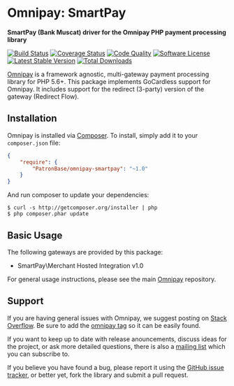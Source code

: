 # Omnipay: SmartPay

**SmartPay (Bank Muscat) driver for the Omnipay PHP payment processing library**

[![Build Status](https://travis-ci.org/PatronBase/omnipay-smartpay.png?branch=master)](https://travis-ci.org/PatronBase/omnipay-smartpay)
[![Coverage Status](https://img.shields.io/scrutinizer/coverage/g/PatronBase/omnipay-smartpay.svg?style=flat)](https://scrutinizer-ci.com/g/PatronBase/omnipay-smartpay/code-structure)
[![Code Quality](https://img.shields.io/scrutinizer/g/PatronBase/omnipay-smartpay.svg?style=flat)](https://scrutinizer-ci.com/g/PatronBase/omnipay-smartpay/?branch=master)
[![Software License](https://img.shields.io/badge/license-MIT-brightgreen.svg?style=flat)](LICENSE.md)
[![Latest Stable Version](https://poser.pugx.org/PatronBase/omnipay-smartpay/version.png)](https://packagist.org/packages/patronbase/omnipay-smartpay)
[![Total Downloads](https://poser.pugx.org/patronbase/omnipay-smartpay/d/total.png)](https://packagist.org/packages/patronbase/omnipay-smartpay)


[Omnipay](https://github.com/thephpleague/omnipay) is a framework agnostic, multi-gateway payment
processing library for PHP 5.6+. This package implements GoCardless support for Omnipay. It includes
support for the redirect (3-party) version of the gateway (Redirect Flow).

## Installation

Omnipay is installed via [Composer](http://getcomposer.org/). To install, simply add it
to your `composer.json` file:

```json
{
    "require": {
        "PatronBase/omnipay-smartpay": "~1.0"
    }
}
```

And run composer to update your dependencies:

    $ curl -s http://getcomposer.org/installer | php
    $ php composer.phar update

## Basic Usage

The following gateways are provided by this package:

* SmartPay\Merchant Hosted Integration v1.0

For general usage instructions, please see the main [Omnipay](https://github.com/thephpleague/omnipay)
repository.

## Support

If you are having general issues with Omnipay, we suggest posting on
[Stack Overflow](http://stackoverflow.com/). Be sure to add the
[omnipay tag](http://stackoverflow.com/questions/tagged/omnipay) so it can be easily found.

If you want to keep up to date with release anouncements, discuss ideas for the project,
or ask more detailed questions, there is also a [mailing list](https://groups.google.com/forum/#!forum/omnipay) which
you can subscribe to.

If you believe you have found a bug, please report it using the [GitHub issue tracker](https://github.com/PatronBase/omnipay-smartpay/issues),
or better yet, fork the library and submit a pull request.
